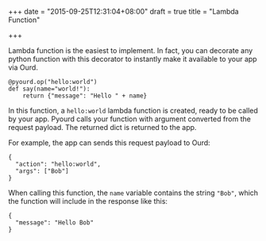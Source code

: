 +++
date = "2015-09-25T12:31:04+08:00"
draft = true
title = "Lambda Function"

+++

Lambda function is the easiest to implement. In fact, you can decorate any python function with this decorator to instantly make it available to your app via Ourd.

```
@pyourd.op("hello:world")
def say(name="world!"):
    return {"message": "Hello " + name}
```

In this function, a `hello:world` lambda function is created, ready to be called by your app. Pyourd calls your function with argument converted from the request payload. The returned dict is returned to the app.

For example, the app can sends this request payload to Ourd:

```
{
  "action": "hello:world",
  "args": ["Bob"]
}
```

When calling this function, the `name` variable contains the string `"Bob"`, which the function will include in the response like this:

```
{
  "message": "Hello Bob"
}
```
